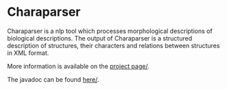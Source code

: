 Charaparser
===========
Charaparser is a nlp tool which processes morphological descriptions of biological descriptions.
The output of Charaparser is a structured description of structures, their characters and relations between structures
in XML format.

More information is available on the <a href="http://etc-project.org/">project page/</a>.

The javadoc can be found  <a href="http://biosemantics.github.com/charaparser">here/</a>.
